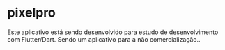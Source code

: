 # pixelpro

Este aplicativo está sendo desenvolvido para estudo de desenvolvimento com Flutter/Dart. Sendo um aplicativo para a não comercialização..
